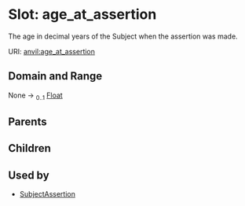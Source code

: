 
# Slot: age_at_assertion

The age in decimal years of the Subject when the assertion was made.

URI: [anvil:age_at_assertion](https://anvilproject.org/acr-harmonized-data-model/age_at_assertion)


## Domain and Range

None &#8594;  <sub>0..1</sub> [Float](types/Float.md)

## Parents


## Children


## Used by

 * [SubjectAssertion](SubjectAssertion.md)
